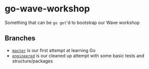 # go-wave-workshop

Something that can be `go get`'d to bootstrap our Wave workshop

## Branches

* [`master`](https://github.com/NickPresta/go-wave-workshop/tree/master) is our first attempt at learning Go
* [`engineered`](https://github.com/NickPresta/go-wave-workshop/tree/engineered) is our cleaned up attempt with some basic tests and structure/packages
